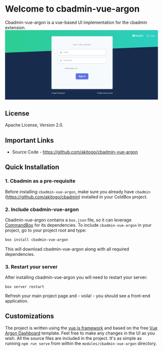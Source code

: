 # Welcome to cbadmin-vue-argon
Cbadmin-vue-argon is a vue-based UI implementation for the cbadmin extension.
![Cbadmin-vue-argon preview image](https://raw.githubusercontent.com/akitogo/cbadmin-vue-argon/master/public/docs/readme-preview.png)
## License
Apache License, Version 2.0.
## Important Links
* Source Code - https://github.com/akitogo/cbadmin-vue-argon
## Quick Installation
### 1. Cbadmin as a pre-requisite
Before installing `cbadmin-vue-argon`, make sure you already have `cbadmin` (https://github.com/akitogo/cbadmin) installed in your ColdBox project.
### 2. Include cbadmin-vue-argon
Cbadmin-vue-argon contains a `box.json` file, so it can leverage [CommandBox](http://www.ortussolutions.com/products/commandbox) for its dependencies. To include `cbadmin-vue-argon` in your project, go to your project root and type:
```bash
box install cbadmin-vue-argon
```
This will download cbadmin-vue-argon along with all required dependencies.
### 3. Restart your server
After installing cbadmin-vue-argon you will need to restart your server:
```
box server restart
```
Refresh your main project page and - voila! - you should see a front-end application.
## Customizations
The project is written using the [vue.js framework](https://vuejs.org/) and based on the free [Vue Argon Dashboard](https://www.creative-tim.com/product/vue-argon-dashboard) template.
Feel free to make any changes in the UI as you wish. All the source files are included in the project.
It's as simple as running `npm run serve` from within the `modules/cbadmin-vue-argon` directory.